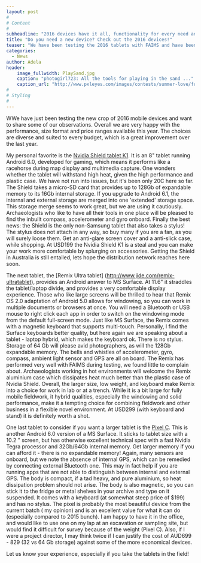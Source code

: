 ```yaml
---
layout: post
#
# Content
#
subheadline: "2016 devices have it all, functionality for every need and price for every budget!"
title: "Do you need a new device? Check out the 2016 devices!"
teaser: "We have been testing the 2016 tablets with FAIMS and have been pleasantly surprised."
categories:
  - News
author: Adela
header:
    image_fullwidth: PlaySand.jpg
    caption: "photogirl723: All the tools for playing in the sand ..."
    caption_url: "http://www.pxleyes.com/images/contests/summer-love/fullsize/Playing-in-the-Sand-4fc8f964edadf_hires.jpg"
#
# Styling
#
---
```

WWe have just been testing the new crop of 2016 mobile devices and want to share some of our observations. Overall we are very happy with the performance, size format and price ranges available this year. The choices are diverse and suited to every budget, which is a great improvement over the last year.

My personal favorite is the [Nvidia Shield tablet K1](https://shield.nvidia.com/store/tablet/k1). It is an 8" tablet running Android 6.0, developed for gaming, which means it performs like a racehorse during map display and multimedia capture. One wonders whether the tablet will withstand high heat, given the high performance and plastic case. We have not run into issues, but it's been only 20C here so far. The Shield takes a micro-SD card that provides up to 128Gb of expandable memory to its 16Gb internal storage. If you upgrade to Android 6.1, the internal and external storage are merged into one 'extended' storage space. This storage merge seems to work great, but we are using it cautiously.  Archaeologists who like to have all their tools in one place will be pleased to find the inbuilt compass, accelerometer and gyro onboard. Finally the best news: the Shield is the only non-Samsung tablet that also takes a stylus! The stylus does not attach in any way, so buy many if you are a fan, as you will surely loose them. Get an anti-glare screen cover and a anti-slick case, while shopping. At USD199 the Nvidia Shield K1 is a steal and you can make your work more comfortable by splurging on accessories. Getting the Shield in Australia is still entailed, lets hope the distribution network reaches here soon.

The next tablet, the [Remix Ultra tablet] (http://www.jide.com/remix-ultratablet), provides an Android answer to MS Surface. At 11.6" it straddles the tablet/laptop divide, and provides a very comfortable display experience. Those who like large screens will be thrilled to hear that Remix OS 2.0 adaptation of Android 5.0 allows for windowing, so you can work in multiple documents or browsers at once.  You will need a Bluetooth or USB mouse to right click each app in order to switch on the windowing mode from the default full-screen mode.  Just like MS Surface, the Remix comes with a magnetic keyboard that supports multi-touch. Personally, I find the Surface keyboards better quality, but here again we are speaking about a tablet - laptop hybrid, which makes the keyboard ok. There is no stylus.  Storage of 64 Gb will please avid photographers, as will the 128Gb expandable memory.  The bells and whistles of accelerometer, gyro, compass, ambient light sensor and GPS are all on board.  The Remix has performed very well with FAIMS during testing, we found little to complain about. 
Archaeologists working in hot environments will welcome the Remix aluminium case which dissipates heat much better than the plastic case of Nvidia Shield. Overall, the larger size, low weight, and keyboard make Remix into a choice for work in lab or at a trench. While it is a bit large for fully mobile fieldwork, it hybrid qualities, especially the windowing and solid performance, make it a tempting choice for combining fieldwork and other business in a flexible novel environment. At USD299 (with keyboard and stand) it is definitely worth a shot.

One last tablet  to consider if you want a larger tablet is the [Pixel C](https://pixel.google.com/pixel-c/). This is another Android 6.0 version of a MS Surface. It sticks to tablet size with a 10.2 " screen, but has otherwise excellent technical spec with a fast Nvidia Tegra processor and 32Gb/64Gb internal memory. Get larger memory if you can afford it - there is no expandable memory! Again, many sensors are onboard, but we note the absence of internal GPS, which can be remedied by connecting external Bluetooth one. This may in fact help if you are running apps that are not able to distinguish between internal and external GPS. The body is compact, if a tad heavy, and pure aluminium, so heat dissipation problem should not arise. The body is also magnetic, so you can stick it to the fridge or metal shelves in your archive and type on it suspended. It comes with a keyboard (at somewhat steep price of $199) and has no stylus.  The pixel is probably the most beautiful device from the current batch ( my opinion) and is an excellent value for what it can do (especially compared to 2015 bunch).  I am happy to have it in the office, and would like to use one on my lap at an excavation or sampling site, but would find it difficult for survey because of the weight (Pixel C). Also,  if I were a project director, I may think twice if I can justify the cost of AUD699 - 829  (32 vs 64 Gb storage) against some of the more economical devices.

Let us know your experience, especially if you take the tablets in the field!











